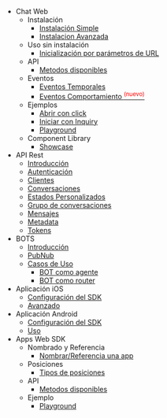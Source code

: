 * Chat Web
   * Instalación
     * [Instalación Simple](chat_api/simple.md)
     * [Instalacion Avanzada](chat_api/advanced.md)
   * Uso sin instalación
     * [Inicialización por parámetros de URL](chat_api/preset_chat.md)
   * API
     * [Metodos disponibles](chat_api/publicapi.md)
   * Eventos
     * [Eventos Temporales](chat_api/apievents.md)
     * [Eventos Comportamiento <sup style="color:red">(nuevo)<sup>](chat_api/apibox.md)
   * Ejemplos
     * [Abrir con click](chat_api/example1.md)
     * [Iniciar con Inquiry](chat_api/example2.md)
     * [Playground](chat_api/playground.md)
   * Component Library
     * [Showcase](storybook.md)
* API Rest
  * [Introducción](rest_api/intro.md)
  * [Autenticación](rest_api/auth.md)
  * [Clientes](rest_api/clients.md)
  * [Conversaciones](rest_api/conversations.md)
  * [Estados Personalizados](rest_api/custom_status_histories.md)
  * [Grupo de conversaciones](rest_api/conversation_groups.md)
  * [Mensajes](rest_api/messages.md)
  * [Metadata](rest_api/metadata.md)
  * [Tokens](rest_api/tokens.md)
* BOTS
  * [Introducción](bots/intro.md)
  * [PubNub](bots/pubnub.md)
  * [Casos de Uso](bots/use_cases.md)
    * [BOT como agente](bots/use_cases/as_agent.md)
    * [BOT como router](bots/use_cases/as_router.md)
* Aplicación iOS
   * [Configuración del SDK](ios_sdk/ios-sdk-config.md)
   * [Avanzado](ios_sdk/ios-sdk-client-usage.md)
* Aplicación Android
   * [Configuración del SDK](android_sdk/android-sdk-config.md)
   * [Uso](android_sdk/android-sdk-client-usage.md)
* Apps Web SDK
  * Nombrado y Referencia
    * [Nombrar/Referencia una app](apps_sdk/appsnamespace.md)
  * Posiciones
    * [Tipos de posiciones](apps_sdk/positions.md)
  * API
    * [Metodos disponibles](apps_sdk/publicapi.md)
  * Ejemplo
    * [Playground](apps_sdk/playground.md)

